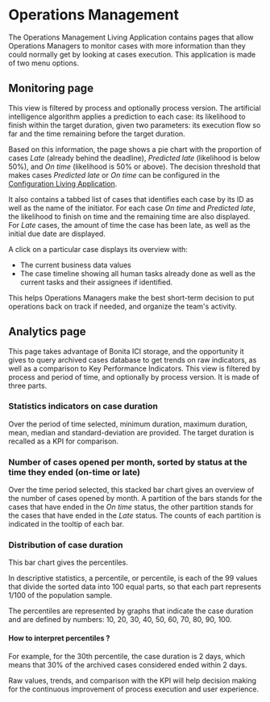 # Operations Management

The Operations Management Living Application contains pages that allow Operations Managers to monitor cases with more information than they could normally get by looking at cases execution.
This application is made of two menu options.

## Monitoring page

This view is filtered by process and optionally process version.
The artificial intelligence algorithm applies a prediction to each case: its likelihood to finish within the target duration, given two parameters: its execution flow so far and the time remaining before the target duration.

Based on this information, the page shows a pie chart with the proportion of cases *Late* (already behind the deadline), *Predicted late* (likelihood is below 50%), and *On time* (likelihood is 50% or above). 
The decision threshold that makes cases *Predicted late* or *On time* can be configured in the [Configuration Living Application](configure.md). 

It also contains a tabbed list of cases that identifies each case by its ID as well as the name of the initiator. 
For each case *On time* and *Predicted late*, the likelihood to finish on time and the remaining time are also displayed.
For *Late* cases, the amount of time the case has been late, as well as the initial due date are displayed.

A click on a particular case displays its overview with: 
- The current business data values
- The case timeline showing all human tasks already done as well as the current tasks and their assignees if identified.

This helps Operations Managers make the best short-term decision to put operations back on track if needed, and organize the team's activity.

## Analytics page

This page takes advantage of Bonita ICI storage, and the opportunity it gives to query archived cases database to get trends on raw indicators, as well as a comparison to Key Performance Indicators.
This view is filtered by process and period of time, and optionally by process version.
It is made of three parts.

### Statistics indicators on case duration
Over the period of time selected, minimum duration, maximum duration, mean, median and standard-deviation are provided.
The target duration is recalled as a KPI for comparison.

### Number of cases opened per month, sorted by status at the time they ended (on-time or late)
Over the time period selected, this stacked bar chart gives an overview of the number of cases opened by month.
A partition of the bars stands for the cases that have ended in the *On time* status, the other partition stands for the cases that have ended in the *Late* status. The counts of each partition is indicated in the tooltip of each bar. 

### Distribution of case duration
This bar chart gives the percentiles.

In descriptive statistics, a percentile, or percentile, is each of the 99 values that divide the sorted data into 100 equal parts, so that each part represents 1/100 of the population sample.

The percentiles are represented by graphs that indicate the case duration and are defined by numbers: 10, 20, 30, 40, 50, 60, 70, 80, 90, 100. 

#### How to interpret percentiles ?
For example, for the 30th percentile, the case duration is 2 days, which means that 30% of the archived cases considered ended within 2 days.

Raw values, trends, and comparison with the KPI will help decision making for the continuous improvement of process execution and user experience.
